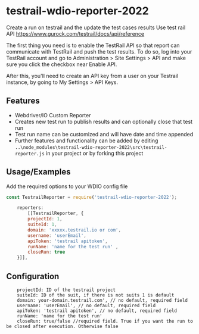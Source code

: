 
# testrail-wdio-reporter-2022

Create a run on testrail and the update the test cases results
Use test rail API https://www.gurock.com/testrail/docs/api/reference 

The first thing you need is to enable the TestRail API so that report can communicate with TestRail and push the test results.
To do so, log into your TestRail account and go to Administration > Site Settings > API and make sure you click the checkbox near Enable API.

After this, you'll need to create an API key from a user on your Testrail instance, by going to My Settings > API Keys.


## Features

- Webdriver/IO Custom Reporter
- Creates new test run to publish results and can optionally close that test run
- Test run name can be customized and will have date and time appended
- Further features and functionality can be added by editing `..\node_modules\testrail-wdio-reporter-2022\src\testrail-reporter.js` in your project or by forking this project


## Usage/Examples
Add the required options to your WDIO config file

```javascript
const TestrailReporter = require('testrail-wdio-reporter-2022');

    reporters: 
        [[TestrailReporter, {
        projectId: 1,
        suiteId: 1,
        domain: 'xxxxx.testrail.io or com',
        username: 'userEmail',
        apiToken: 'testrail apitoken',
        runName: 'name for the test run' ,
        closeRun: true
    }]],
```


## Configuration
        projectId: ID of the testrail project
        suiteId: ID of the suit, if there is not suits 1 is default 
        domain: your-domain.testrail.com', // no default, required field
        username: 'userEmail', // no default, required field
        apiToken: 'testrail apitoken', // no default, required field
        runName: 'name for the test run'
        closeRun: true/false //required field. True if you want the run to be closed after execution. Otherwise false
